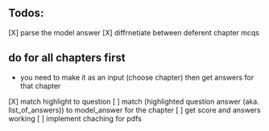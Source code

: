 ## Todos:
[X] parse the model answer
[X] diffrnetiate between deferent chapter mcqs

## do for all chapters first
- you need to make it as an input (choose chapter) then get answers for that chapter

[X] match highlight to question
[ ] match (highlighted question answer (aka. list_of_answers)) to model_answer for the chapter
[ ] get score and answers working
[ ] implement chaching for pdfs

